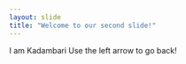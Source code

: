```yaml
---
layout: slide
title: "Welcome to our second slide!"
---
```

I am Kadambari 
Use the left arrow to go back!

